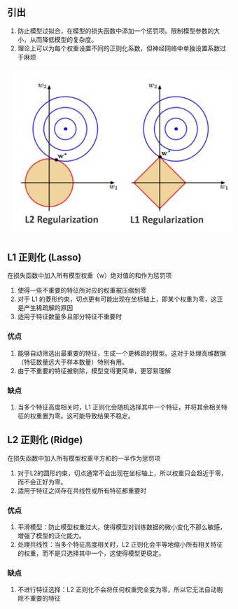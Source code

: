 ## 引出
1. 防止模型过拟合，在模型的损失函数中添加一个惩罚项。限制模型参数的大小，从而降低模型的复杂度。
2. 理论上可以为每个权重设置不同的正则化系数，但神经网络中单独设置系数过于麻烦
<img src="../../pic/ML/Feature/regularization-lasso.jpg" style="width:600px;padding:10px;"/>

## L1 正则化 (Lasso)
在损失函数中加入所有模型权重（w）绝对值的和作为惩罚项
1. 使得一些不重要的特征所对应的权重被压缩到零
2. 对于 L1 的菱形约束，切点更有可能出现在坐标轴上，即某个权重为零，这正是产生稀疏解的原因
3. 适用于特征数量多且部分特征不重要时
### 优点 
1. 能够自动筛选出最重要的特征，生成一个更稀疏的模型。这对于处理高维数据（特征数量远大于样本数量）特别有用。
2. 由于不重要的特征被剔除，模型变得更简单，更容易理解
### 缺点
1. 当多个特征高度相关时，L1 正则化会随机选择其中一个特征，并将其余相关特征的权重置为零。这可能导致结果不稳定。
## L2 正则化 (Ridge)
在损失函数中加入所有模型权重平方和的一半作为惩罚项
1. 对于L2的圆形约束，切点通常不会出现在坐标轴上，所以权重只会趋近于零，而不会正好为零。
2. 适用于特征之间存在共线性或所有特征都重要时
### 优点
1. 平滑模型：防止模型权重过大，使得模型对训练数据的微小变化不那么敏感，增强了模型的泛化能力。
2. 处理共线性：当多个特征高度相关时，L2 正则化会平等地缩小所有相关特征的权重，而不是只选择其中一个，这使得模型更稳定。
### 缺点
1. 不进行特征选择：L2 正则化不会将任何权重完全变为零，所以它无法自动剔除不重要的特征